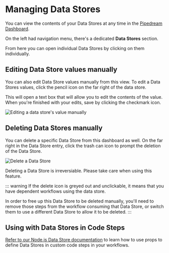 # Managing Data Stores

You can view the contents of your Data Stores at any time in the [Pipedream Dashboard](https://pipedream.com/data-stores/).

On the left had navigation menu, there's a dedicated **Data Stores** section.

From here you can open individual Data Stores by clicking on them individually.

## Editing Data Store values manually

You can also edit Data Store values manually from this view. To edit a Data Stores values, click the pencil icon on the far right of the data store.

This will open a text box that will allow you to edit the contents of the value. When you're finished with your edits, save by clicking the checkmark icon.

![Editing a data store's value manually](https://res.cloudinary.com/pipedreamin/image/upload/v1648063518/docs/components/CleanShot_2022-03-23_at_15.24.49_err0nt.gif)


## Deleting Data Stores manually

You can delete a specific Data Store from this dashboard as well. On the far right in the Data Store entry, click the trash can icon to prompt the deletion of the Data Store.

![Delete a Data Store](https://res.cloudinary.com/pipedreamin/image/upload/v1648063753/docs/components/CleanShot_2022-03-23_at_15.29.00_qtvdcz.gif)

Deleting a Data Store is irreversiable. Please take care when using this feature.

::: warning
If the delete icon is greyed out and unclickable, it means that you have dependent workflows using the data store.

In order to free up this Data Store to be deleted manually, you'll need to remove those steps from the workflow consuming that Data Store, or switch them to use a different Data Store to allow it to be deleted.
:::

## Using with Data Stores in Code Steps

[Refer to our Node.js Data Store documentation](/code/nodejs/using-data-stores) to learn how to use props to define Data Stores in custom code steps in your workflows.

